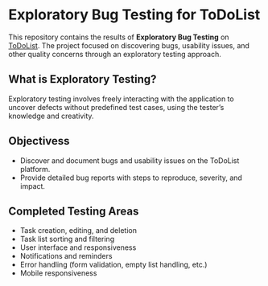 # Exploratory Bug Testing for ToDoList

This repository contains the results of **Exploratory Bug Testing** on [ToDoList](https://todolist.james.am/). The project focused on discovering bugs, usability issues, and other quality concerns through an exploratory testing approach.

## What is Exploratory Testing?

Exploratory testing involves freely interacting with the application to uncover defects without predefined test cases, using the tester’s knowledge and creativity.

## Objectivess

- Discover and document bugs and usability issues on the ToDoList platform.
- Provide detailed bug reports with steps to reproduce, severity, and impact.

## Completed Testing Areas

- Task creation, editing, and deletion
- Task list sorting and filtering
- User interface and responsiveness
- Notifications and reminders
- Error handling (form validation, empty list handling, etc.)
- Mobile responsiveness
